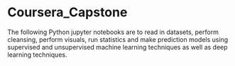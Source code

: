 # Coursera_Capstone
The following Python jupyter notebooks are to read in datasets, perform cleansing, perform visuals, run statistics and make prediction models using supervised and unsupervised machine learning techniques as well as deep learning techniques.
